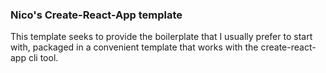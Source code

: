 ### Nico's Create-React-App template

This template seeks to provide the boilerplate that I usually prefer to start with, packaged in a convenient template that works with the create-react-app cli tool.

